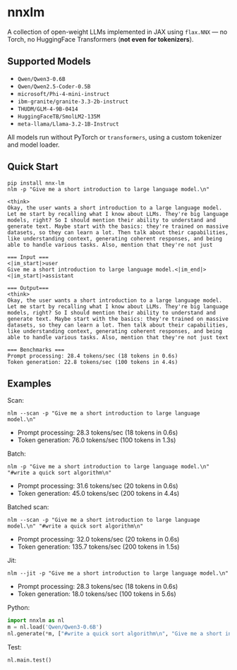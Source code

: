 # nnxlm
A collection of open-weight LLMs implemented in JAX using `flax.NNX` — no Torch, no HuggingFace Transformers (**not even for tokenizers**).

## Supported Models

- `Qwen/Qwen3-0.6B`
- `Qwen/Qwen2.5-Coder-0.5B`
- `microsoft/Phi-4-mini-instruct`
- `ibm-granite/granite-3.3-2b-instruct`
- `THUDM/GLM-4-9B-0414`
- `HuggingFaceTB/SmolLM2-135M`
- `meta-llama/Llama-3.2-1B-Instruct`

All models run without PyTorch or `transformers`, using a custom tokenizer and model loader.

## Quick Start

```fish
pip install nnx-lm
nlm -p "Give me a short introduction to large language model.\n"
```

```
<think>
Okay, the user wants a short introduction to a large language model. Let me start by recalling what I know about LLMs. They're big language models, right? So I should mention their ability to understand and generate text. Maybe start with the basics: they're trained on massive datasets, so they can learn a lot. Then talk about their capabilities, like understanding context, generating coherent responses, and being able to handle various tasks. Also, mention that they're not just

=== Input ===
<|im_start|>user
Give me a short introduction to large language model.<|im_end|>
<|im_start|>assistant

=== Output===
<think>
Okay, the user wants a short introduction to a large language model. Let me start by recalling what I know about LLMs. They're big language models, right? So I should mention their ability to understand and generate text. Maybe start with the basics: they're trained on massive datasets, so they can learn a lot. Then talk about their capabilities, like understanding context, generating coherent responses, and being able to handle various tasks. Also, mention that they're not just text

=== Benchmarks ===
Prompt processing: 28.4 tokens/sec (18 tokens in 0.6s)
Token generation: 22.8 tokens/sec (100 tokens in 4.4s)
```

## Examples

Scan:

```fish
nlm --scan -p "Give me a short introduction to large language model.\n"
```
- Prompt processing: 28.3 tokens/sec (18 tokens in 0.6s)
- Token generation: 76.0 tokens/sec (100 tokens in 1.3s)

Batch:

```fish
nlm -p "Give me a short introduction to large language model.\n"  "#write a quick sort algorithm\n"
```
- Prompt processing: 31.6 tokens/sec (20 tokens in 0.6s)
- Token generation: 45.0 tokens/sec (200 tokens in 4.4s)

Batched scan:

```fish
nlm --scan -p "Give me a short introduction to large language model.\n" "#write a quick sort algorithm\n"
```

- Prompt processing: 32.0 tokens/sec (20 tokens in 0.6s)
- Token generation: 135.7 tokens/sec (200 tokens in 1.5s)

Jit:

```fish
nlm --jit -p "Give me a short introduction to large language model.\n"
```

- Prompt processing: 28.3 tokens/sec (18 tokens in 0.6s)
- Token generation: 18.0 tokens/sec (100 tokens in 5.6s)

Python:

```python
import nnxlm as nl
m = nl.load('Qwen/Qwen3-0.6B')
nl.generate(*m, ["#write a quick sort algorithm\n", "Give me a short introduction to large language model.\n"])
```

Test:

```python
nl.main.test()
```

